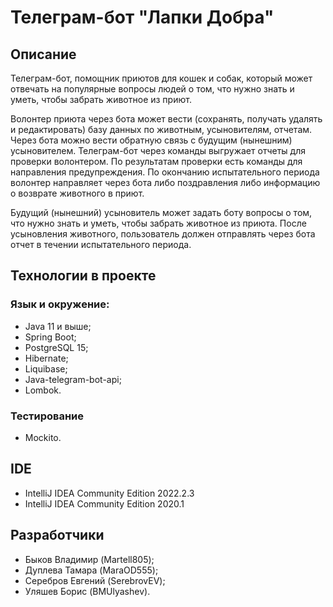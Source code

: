 # Телеграм-бот "Лапки Добра"

## Описание

Телеграм-бот, помощник приютов для кошек и собак, который может отвечать на популярные вопросы людей о том, что нужно знать и уметь, чтобы забрать животное из приют.

Волонтер приюта через бота может вести (сохранять, получать удалять и редактировать) базу данных по животным, усыновителям, отчетам. Через бота можно вести обратную связь с будущим (нынешним) усыновителем. Телеграм-бот через команды выгружает отчеты для проверки волонтером. По результатам проверки есть команды для направления предупреждения. По окончанию испытательного периода волонтер направляет через бота либо поздравления либо информацию о возврате животного в приют. 

Будущий (нынешний) усыновитель может задать боту вопросы о том, что нужно знать и уметь, чтобы забрать животное из приюта. После усыновления животного, пользователь должен отправлять через бота отчет в течении испытательного периода.

## Технологии в проекте

### Язык и окружение:

- Java 11 и выше;
- Spring Boot; 
- PostgreSQL 15;
- Hibernate;
- Liquibase;
- Java-telegram-bot-api;
- Lombok.

### Тестирование

- Mockito.

## IDE

- IntelliJ IDEA Community Edition 2022.2.3
- IntelliJ IDEA Community Edition 2020.1

## Разработчики

- Быков Владимир (Martell805);
- Дуплева Тамара (MaraOD555);
- Серебров Евгений (SerebrovEV);
- Уляшев Борис (BMUlyashev).
